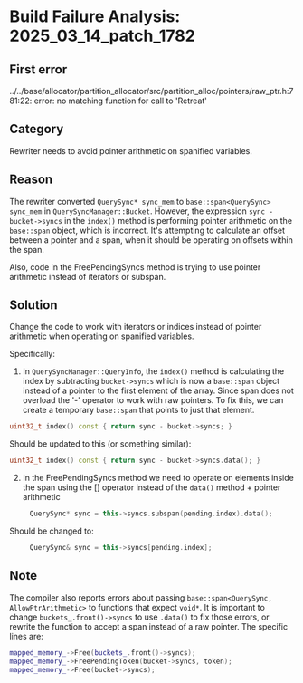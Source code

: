 # Build Failure Analysis: 2025_03_14_patch_1782

## First error

../../base/allocator/partition_allocator/src/partition_alloc/pointers/raw_ptr.h:781:22: error: no matching function for call to 'Retreat'

## Category
Rewriter needs to avoid pointer arithmetic on spanified variables.

## Reason
The rewriter converted `QuerySync* sync_mem` to `base::span<QuerySync> sync_mem` in `QuerySyncManager::Bucket`.  However, the expression `sync - bucket->syncs` in the `index()` method is performing pointer arithmetic on the `base::span` object, which is incorrect. It's attempting to calculate an offset between a pointer and a span, when it should be operating on offsets within the span.

Also, code in the FreePendingSyncs method is trying to use pointer arithmetic instead of iterators or subspan.

## Solution
Change the code to work with iterators or indices instead of pointer arithmetic when operating on spanified variables.

Specifically:

1.  In `QuerySyncManager::QueryInfo`, the `index()` method is calculating the index by subtracting `bucket->syncs` which is now a `base::span` object instead of a pointer to the first element of the array. Since span does not overload the '-' operator to work with raw pointers. To fix this, we can create a temporary `base::span` that points to just that element.

   ```c++
   uint32_t index() const { return sync - bucket->syncs; }
   ```

   Should be updated to this (or something similar):

   ```c++
   uint32_t index() const { return sync - bucket->syncs.data(); }
   ```
2. In the FreePendingSyncs method we need to operate on elements inside the span using the [] operator instead of the `data()` method + pointer arithmetic
```c++
     QuerySync* sync = this->syncs.subspan(pending.index).data();
```
Should be changed to:
```c++
     QuerySync& sync = this->syncs[pending.index];
```

## Note
The compiler also reports errors about passing `base::span<QuerySync, AllowPtrArithmetic>` to functions that expect `void*`. It is important to change `buckets_.front()->syncs` to use `.data()` to fix those errors, or rewrite the function to accept a span instead of a raw pointer. The specific lines are:
```c++
mapped_memory_->Free(buckets_.front()->syncs);
mapped_memory_->FreePendingToken(bucket->syncs, token);
mapped_memory_->Free(bucket->syncs);